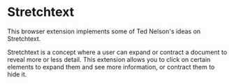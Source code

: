 # Stretchtext

This browser extension implements some of Ted Nelson's ideas on Stretchtext.

Stretchtext is a concept where a user can expand or contract a document to reveal more or less detail. This extension allows you to click on certain elements to expand them and see more information, or contract them to hide it.
